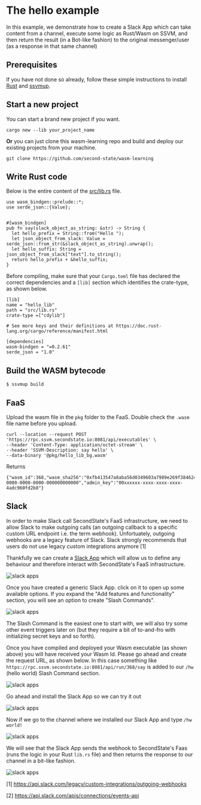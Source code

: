 # The hello example

In this example, we demonstrate how to create a Slack App which can take content from a channel, execute some logic as Rust/Wasm on SSVM, and then return the result (in a Bot-like fashion) to the original messenger/user (as a response in that same channel)

## Prerequisites

If you have not done so already, follow these simple instructions to install [Rust](https://www.rust-lang.org/tools/install) and [ssvmup](https://www.secondstate.io/articles/ssvmup/).

## Start a new project

You can start a brand new project if you want. 
```
cargo new --lib your_project_name
```
**Or** you can just clone this wasm-learning repo and build and deploy our existing projects from your machine.
```
git clone https://github.com/second-state/wasm-learning
```

## Write Rust code

Below is the entire content of the [src/lib.rs](src/lib.rs) file.

```
use wasm_bindgen::prelude::*;
use serde_json::{Value};


#[wasm_bindgen]
pub fn say(slack_object_as_string: &str) -> String {
  let hello_prefix = String::from("Hello ");
  let json_object_from_slack: Value = serde_json::from_str(&slack_object_as_string).unwrap();
  let hello_suffix: String = json_object_from_slack["text"].to_string();
  return hello_prefix + &hello_suffix;
}
```

Before compiling, make sure that your `Cargo.toml` file has declared the correct dependencies and a `[lib]` section which identifies the crate-type, as shown below.

```
[lib]
name = "hello_lib"
path = "src/lib.rs"
crate-type =["cdylib"]

# See more keys and their definitions at https://doc.rust-lang.org/cargo/reference/manifest.html

[dependencies]
wasm-bindgen = "=0.2.61"
serde_json = "1.0"
```

## Build the WASM bytecode

```
$ ssvmup build
```

## FaaS

Upload the wasm file in the `pkg` folder to the FaaS. Double check the `.wasm` file name before you upload.

```
curl --location --request POST 'https://rpc.ssvm.secondstate.io:8081/api/executables' \
--header 'Content-Type: application/octet-stream' \
--header 'SSVM-Description: say hello' \
--data-binary '@pkg/hello_lib_bg.wasm'
```

Returns

```
{"wasm_id":368,"wasm_sha256":"0xfb413547a8aba56d0349603a7989e269f3846245e51804932b3e02bc0be4b665","usage_key":"00000000-0000-0000-0000-000000000000","admin_key":"00xxxxxx-xxxx-xxxx-xxxx-4adc960fd2b8"}
```

## Slack

In order to make Slack call SecondState's FaaS infrastructure, we need to allow Slack to make outgoing calls (an outgoing callback to a specific custom URL endpoint i.e. the term webhook). Unfortuately, outgoing webhooks are a legacy feature of Slack. Slack strongly recommends that users do not use legacy custom integrations anymore [1]

Thankfully we can create a [Slack App](https://api.slack.com/apps) which will allow us to define any behaviour and therefore interact with SecondState's FaaS infrastructure.

![slack apps](../../images/slack_apps.png)

Once you have created a generic Slack App. click on it to open up some available options. If you expand the "Add features and functionality" section, you will see an option to create "Slash Commands".

![slack apps](../../images/slash_commands_section.png)

The Slash Command is the easiest one to start with, we will also try some other event triggers later on (but they require a bit of to-and-fro with initializing secret keys and so forth).

Once you have compiled and deployed your Wasm executable (as shown above) you will have received your Wasm Id. Please go ahead and create the request URL, as shown below. In this case something like `https://rpc.ssvm.secondstate.io:8081/api/run/368/say` is added to our `/hw` (hello world) Slash Command section.

![slack apps](../../images/edit_slash_command.png)


Go ahead and install the Slack App so we can try it out

![slack apps](../../images/install_your_app.png)

Now if we go to the channel where we installed our Slack App and type `/hw world!`

![slack apps](../../images/hw.png)

We will see that the Slack App sends the webhook to SecondState's Faas (runs the logic in your Rust `lib.rs` file) and then returns the response to our channel in a bit-like fashion.

![slack apps](../../images/hw_response.png)

[1] https://api.slack.com/legacy/custom-integrations/outgoing-webhooks

[2] https://api.slack.com/apis/connections/events-api
